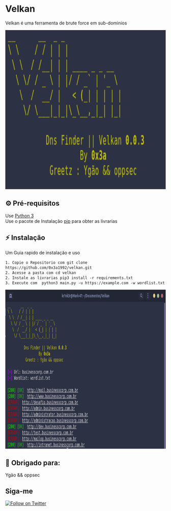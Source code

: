 # Velkan
Velkan é uma ferramenta de brute force em sub-dominios 

<img src="./pictures/banner.png" width="700" height="500">

## ⚙️ Pré-requisitos

Use [Python 3](https://www.python.org/downloads/)  
Use o pacote de Instalação [pip](https://pip.pypa.io/en/stable/) para obter as livrarias

## ⚡ Instalação 
Um Guia rapido de instalação e uso 

```shell
1. Copie o Repositorio com git clone https://github.com/0x3a1992/velkan.git
2. Acesse a pasta com cd velkan
2. Instale as livrarias pip3 install -r requirements.txt
3. Execute com  python3 main.py -u https://example.com -w wordlist.txt
```
<img src="./pictures/exec.png" width="700" height="500">

## 🔨 Obrigado para:
Ygão && oppsec 


## Siga-me 
[![Follow on Twitter](https://img.shields.io/twitter/follow/0x3a__.svg?logo=twitter)](https://twitter.com/0x3a__)
